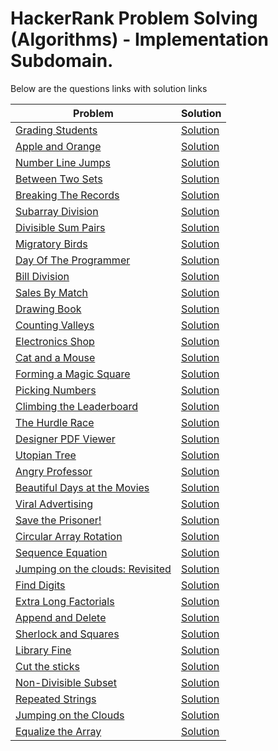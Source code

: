 # HackerRank Problem Solving (Algorithms) - Implementation Subdomain.

Below are the questions links with solution links


|Problem |Solution|
|--------------|--------|
|[Grading Students](https://www.hackerrank.com/challenges/grading)|[Solution](https://github.com/HarshOza36/Algorithms_HackerRank/blob/main/Implementation/gradingStudents.py)|
|[Apple and Orange](https://www.hackerrank.com/challenges/apple-and-orange)|[Solution](https://github.com/HarshOza36/Algorithms_HackerRank/blob/main/Implementation/applesAndOranges.py)|
|[Number Line Jumps](https://www.hackerrank.com/challenges/kangaroo)|[Solution](https://github.com/HarshOza36/Algorithms_HackerRank/blob/main/Implementation/numberLineJumps.py)|
|[Between Two Sets](https://www.hackerrank.com/challenges/between-two-sets)|[Solution](https://github.com/HarshOza36/Algorithms_HackerRank/blob/main/Implementation/betweenTwoSets.py)|
|[Breaking The Records](https://www.hackerrank.com/challenges/breaking-best-and-worst-records)|[Solution](https://github.com/HarshOza36/Algorithms_HackerRank/blob/main/Implementation/breakingTheRecord.py)|
|[Subarray Division](https://www.hackerrank.com/challenges/the-birthday-bar)|[Solution](https://github.com/HarshOza36/Algorithms_HackerRank/blob/main/Implementation/subarrayDivision.py)|
|[Divisible Sum Pairs](https://www.hackerrank.com/challenges/divisible-sum-pairs)|[Solution](https://github.com/HarshOza36/Algorithms_HackerRank/blob/main/Implementation/divisibleSumPairs.py)|
|[Migratory Birds](https://www.hackerrank.com/challenges/migratory-birds)|[Solution](https://github.com/HarshOza36/Algorithms_HackerRank/blob/main/Implementation/migratoryBirds.py)|
|[Day Of The Programmer](https://www.hackerrank.com/challenges/day-of-the-programmer)|[Solution](https://github.com/HarshOza36/Algorithms_HackerRank/blob/main/Implementation/dayOfTheProgrammer.py)|
|[Bill Division](https://www.hackerrank.com/challenges/bon-appetit)|[Solution](https://github.com/HarshOza36/Algorithms_HackerRank/blob/main/Implementation/billDivision.py)|
|[Sales By Match](https://www.hackerrank.com/challenges/sock-merchant)|[Solution](https://github.com/HarshOza36/Algorithms_HackerRank/blob/main/Implementation/salesByMatch.py)|
|[Drawing Book](https://www.hackerrank.com/challenges/drawing-book)|[Solution](https://github.com/HarshOza36/Algorithms_HackerRank/blob/main/Implementation/drawingBook.py)|
|[Counting Valleys](https://www.hackerrank.com/challenges/counting-valleys)|[Solution](https://github.com/HarshOza36/Algorithms_HackerRank/blob/main/Implementation/countingValleys.py)|
|[Electronics Shop](https://www.hackerrank.com/challenges/electronics-shop)|[Solution](https://github.com/HarshOza36/Algorithms_HackerRank/blob/main/Implementation/electronicsShop.py)|
|[Cat and a Mouse](https://www.hackerrank.com/challenges/cats-and-a-mouse)|[Solution](https://github.com/HarshOza36/Algorithms_HackerRank/blob/main/Implementation/catAndAMouse.py)|
|[Forming a Magic Square](https://www.hackerrank.com/challenges/magic-square-forming)|[Solution](https://github.com/HarshOza36/Algorithms_HackerRank/blob/main/Implementation/formingAMagicSquare.py)|
|[Picking Numbers](https://www.hackerrank.com/challenges/picking-numbers)|[Solution](https://github.com/HarshOza36/Algorithms_HackerRank/blob/main/Implementation/pickingNumbers.py)|
|[Climbing the Leaderboard](https://www.hackerrank.com/challenges/climbing-the-leaderboard)|[Solution](https://github.com/HarshOza36/Algorithms_HackerRank/blob/main/Implementation/climbingTheLeaderboard.py)|
|[The Hurdle Race](https://www.hackerrank.com/challenges/the-hurdle-race)|[Solution](https://github.com/HarshOza36/Algorithms_HackerRank/blob/main/Implementation/theHurdleRace.py)|
|[Designer PDF Viewer](https://www.hackerrank.com/challenges/designer-pdf-viewer)|[Solution](https://github.com/HarshOza36/Algorithms_HackerRank/blob/main/Implementation/designerPDFViewer.py)|
|[Utopian Tree](https://www.hackerrank.com/challenges/utopian-tree)|[Solution](https://github.com/HarshOza36/Algorithms_HackerRank/blob/main/Implementation/utopianTree.py)|
|[Angry Professor](https://www.hackerrank.com/challenges/angry-professor)|[Solution](https://github.com/HarshOza36/Algorithms_HackerRank/blob/main/Implementation/angryProfessor.py)|
|[Beautiful Days at the Movies](https://www.hackerrank.com/challenges/beautiful-days-at-the-movies)|[Solution](https://github.com/HarshOza36/Algorithms_HackerRank/blob/main/Implementation/beautifulDaysAtMovies.py)|
|[Viral Advertising](https://www.hackerrank.com/challenges/strange-advertising)|[Solution](https://github.com/HarshOza36/Algorithms_HackerRank/commit/fa09532001028dc2e6b6326ddee0f728a24753d3)|
|[Save the Prisoner!](https://www.hackerrank.com/challenges/save-the-prisoner)|[Solution](https://github.com/HarshOza36/Algorithms_HackerRank/blob/main/Implementation/saveThePrisoner.py)|
|[Circular Array Rotation](https://www.hackerrank.com/challenges/circular-array-rotation)|[Solution](https://github.com/HarshOza36/Algorithms_HackerRank/blob/main/Implementation/circularArrayRotation.py)|
|[Sequence Equation](https://www.hackerrank.com/challenges/permutation-equation)|[Solution](https://github.com/HarshOza36/Algorithms_HackerRank/blob/main/Implementation/sequenceEquation.py)|
|[Jumping on the clouds: Revisited](https://www.hackerrank.com/challenges/jumping-on-the-clouds-revisited)|[Solution](https://github.com/HarshOza36/Algorithms_HackerRank/blob/main/Implementation/jumpingOnTheClouds_Revisited.py)|
|[Find Digits](https://www.hackerrank.com/challenges/find-digits)|[Solution](https://github.com/HarshOza36/Algorithms_HackerRank/blob/main/Implementation/findDigits.py)|
|[Extra Long Factorials](https://www.hackerrank.com/challenges/extra-long-factorials/problem)|[Solution](https://github.com/HarshOza36/Algorithms_HackerRank/blob/main/Implementation/extraLongFactorials.py)|
|[Append and Delete](https://www.hackerrank.com/challenges/append-and-delete/problem)|[Solution](https://github.com/HarshOza36/Algorithms_HackerRank/blob/main/Implementation/appendAndDelete.py)|
|[Sherlock and Squares](https://www.hackerrank.com/challenges/sherlock-and-squares/problem)|[Solution](https://github.com/HarshOza36/Algorithms_HackerRank/blob/main/Implementation/sherlockAndSquares.py)|
|[Library Fine](https://www.hackerrank.com/challenges/library-fine/problem)|[Solution](https://github.com/HarshOza36/Algorithms_HackerRank/blob/main/Implementation/libraryFine.py)|
|[Cut the sticks](https://www.hackerrank.com/challenges/cut-the-sticks/problem)|[Solution](https://github.com/HarshOza36/Algorithms_HackerRank/blob/main/Implementation/cutTheSticks.py)|
|[Non-Divisible Subset](https://www.hackerrank.com/challenges/non-divisible-subset/problem)|[Solution](https://github.com/HarshOza36/Algorithms_HackerRank/blob/main/Implementation/nonDivisibleSubset.py)|
|[Repeated Strings](https://www.hackerrank.com/challenges/repeated-string/problem)|[Solution](https://github.com/HarshOza36/Algorithms_HackerRank/blob/main/Implementation/repeatedString.py)|
|[Jumping on the Clouds](https://www.hackerrank.com/challenges/jumping-on-the-clouds/problem)|[Solution](https://github.com/HarshOza36/Algorithms_HackerRank/blob/main/Implementation/jumpingontheCloud.py)|
|[Equalize the Array](https://www.hackerrank.com/challenges/equality-in-a-array/problem)|[Solution]()|

